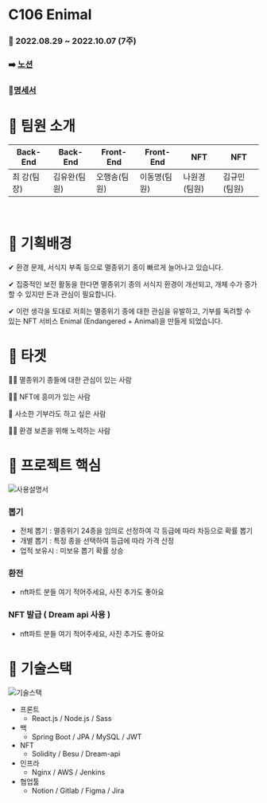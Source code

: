 # C106 Enimal

### 📢 2022.08.29 ~ 2022.10.07 (7주)

### :arrow_right: [노션](https://selective-spectrum-c0a.notion.site/Enimal-09dba286b744472f8854dcf122d9e313)

### 📃[명세서](https://lab.ssafy.com/s07-blockchain-nft-sub2/S07P22C106/-/tree/master/exec)
# 🍯 팀원 소개

|Back-End|Back-End|Front-End|Front-End|NFT|NFT|
|-----|---|---|---|---|---|
|최 강(팀장)|김유완(팀원)|오행송(팀원)|이동명(팀원)|나원경(팀원)|김규민(팀원)|
<br/>

# 🐣 기획배경

✔ 환경 문제, 서식지 부족 등으로 멸종위기 종이 빠르게 늘어나고 있습니다. 

✔ 집중적인 보전 활동을 한다면 멸종위기 종의 서식지 환경이 개선되고, 개체 수가 증가할 수 있지만 돈과 관심이 필요합니다. 

✔ 이런 생각을 토대로 저희는 멸종위기 종에 대한 관심을 유발하고, 기부를 독려할 수 있는 NFT 서비스 Enimal (Endangered + Animal)을 만들게 되었습니다.

# 🎯 타겟

🙍‍♀️ 멸종위기 종들에 대한 관심이 있는 사람

🙍‍♂️ NFT에 흥미가 있는 사람

🙍‍ 사소한 기부라도 하고 싶은 사람

🙍‍♂️ 환경 보존을 위해 노력하는 사람

# 🐑 프로젝트 핵심
![사용설명서](/uploads/58278b8b3e9c1f7c3d712396d380bb8c/사용설명서.png)

### 뽑기

- 전체 뽑기 : 멸종위기 24종을 임의로 선정하여 각 등급에 따라 차등으로 확률 뽑기
- 개별 뽑기 : 특정 종을 선택하여 등급에 따라 가격 산정
- 업적 보유시 : 미보유 뽑기 확률 상승

### 환전

- nft파트 분들 여기 적어주세요, 사진 추가도 좋아요

### NFT 발급 ( Dream api 사용 )

- nft파트 분들 여기 적어주세요, 사진 추가도 좋아요

# 🐇 기술스택

![기술스택](/uploads/ab7541957af1efd53563167fe4828f3b/image.png)

- 프론트
    - React.js / Node.js / Sass
- 백
    - Spring Boot / JPA / MySQL / JWT
- NFT
    - Solidity / Besu / Dream-api
- 인프라
    - Nginx / AWS / Jenkins
- 협업툴
    - Notion / Gitlab / Figma / Jira


